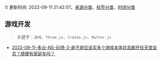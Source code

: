 :alarm_clock: 更新时间: 2022-09-11 21:42:07。[来源分类](../README.md)、[标签分类](../TAGS.md)、[时间分类](../TIMELINE.md)

## 游戏开发


> 关键字：`游戏`、`Three.js`、`Create.js`、`Matter.js`



- [2022-09-11-多台-NS-玩喷-3-是不是应该买多个游戏本体并且都开任天堂会员？顺便有家庭车吗？](https://www.v2ex.com/t/879347) 